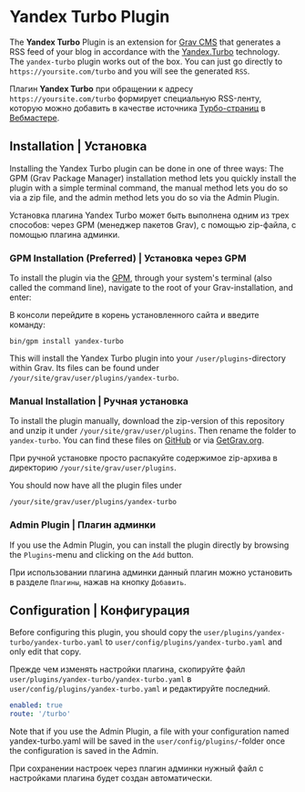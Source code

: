 # Yandex Turbo Plugin

The **Yandex Turbo** Plugin is an extension for [Grav CMS](https://github.com/getgrav/grav) that generates a RSS feed of your blog in accordance with the [Yandex.Turbo](https://tech.yandex.com/turbo/) technology. The `yandex-turbo` plugin works out of the box. You can just go directly to `https://yoursite.com/turbo` and you will see the generated `RSS`.

Плагин **Yandex Turbo** при обращении к адресу `https://yoursite.com/turbo` формирует специальную RSS-ленту, которую можно добавить в качестве источника [Турбо-страниц](https://yandex.ru/dev/turbo/) в [Вебмастере](https://webmaster.yandex.ru/).

## Installation | Установка

Installing the Yandex Turbo plugin can be done in one of three ways: The GPM (Grav Package Manager) installation method lets you quickly install the plugin with a simple terminal command, the manual method lets you do so via a zip file, and the admin method lets you do so via the Admin Plugin.

Установка плагина Yandex Turbo может быть выполнена одним из трех способов: через GPM (менеджер пакетов Grav), с помощью zip-файла, с помощью плагина админки.

### GPM Installation (Preferred) | Установка через GPM

To install the plugin via the [GPM](https://learn.getgrav.org/advanced/grav-gpm), through your system's terminal (also called the command line), navigate to the root of your Grav-installation, and enter:

В консоли перейдите в корень установленного сайта и введите команду:

    bin/gpm install yandex-turbo

This will install the Yandex Turbo plugin into your `/user/plugins`-directory within Grav. Its files can be found under `/your/site/grav/user/plugins/yandex-turbo`.

### Manual Installation | Ручная установка

To install the plugin manually, download the zip-version of this repository and unzip it under `/your/site/grav/user/plugins`. Then rename the folder to `yandex-turbo`. You can find these files on [GitHub](https://github.com/dragomano/grav-plugin-yandex-turbo) or via [GetGrav.org](https://getgrav.org/downloads/plugins#extras).

При ручной установке просто распакуйте содержимое zip-архива в директорию `/your/site/grav/user/plugins`.

You should now have all the plugin files under

    /your/site/grav/user/plugins/yandex-turbo

### Admin Plugin | Плагин админки

If you use the Admin Plugin, you can install the plugin directly by browsing the `Plugins`-menu and clicking on the `Add` button.

При использовании плагина админки данный плагин можно установить в разделе `Плагины`, нажав на кнопку `Добавить`.

## Configuration | Конфигурация

Before configuring this plugin, you should copy the `user/plugins/yandex-turbo/yandex-turbo.yaml` to `user/config/plugins/yandex-turbo.yaml` and only edit that copy.

Прежде чем изменять настройки плагина, скопируйте файл `user/plugins/yandex-turbo/yandex-turbo.yaml` в `user/config/plugins/yandex-turbo.yaml` и редактируйте последний.

```yaml
enabled: true
route: '/turbo'
```

Note that if you use the Admin Plugin, a file with your configuration named yandex-turbo.yaml will be saved in the `user/config/plugins/`-folder once the configuration is saved in the Admin.

При сохранении настроек через плагин админки нужный файл с настройками плагина будет создан автоматически.
